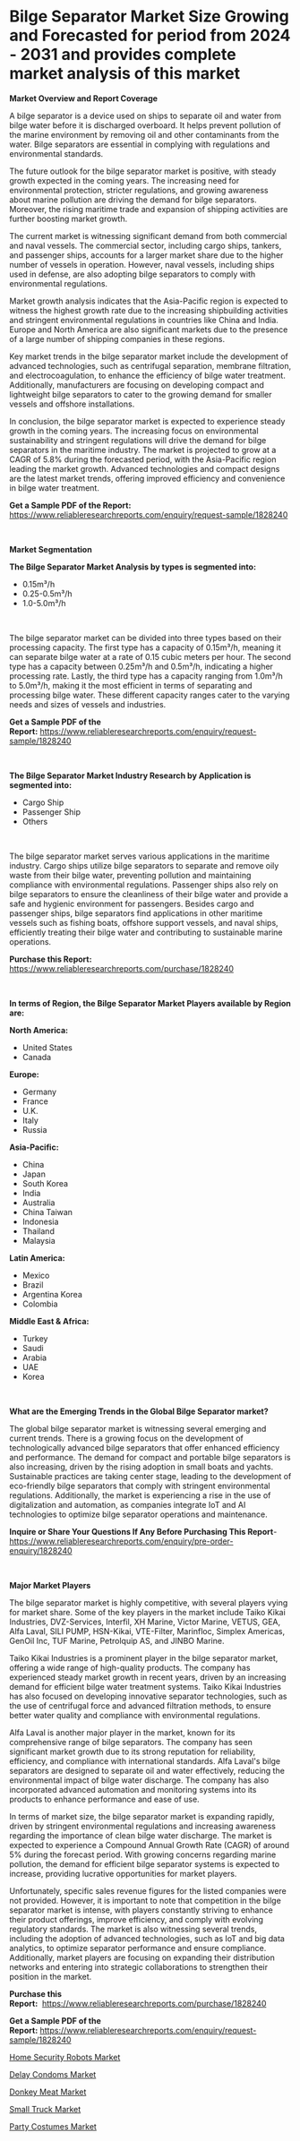 <p><h1>Bilge Separator Market Size Growing and Forecasted for period from 2024 - 2031 and provides complete market analysis of this market</h1></p><p><strong>Market Overview and Report Coverage</strong></p>
<p><p>A bilge separator is a device used on ships to separate oil and water from bilge water before it is discharged overboard. It helps prevent pollution of the marine environment by removing oil and other contaminants from the water. Bilge separators are essential in complying with regulations and environmental standards.</p><p>The future outlook for the bilge separator market is positive, with steady growth expected in the coming years. The increasing need for environmental protection, stricter regulations, and growing awareness about marine pollution are driving the demand for bilge separators. Moreover, the rising maritime trade and expansion of shipping activities are further boosting market growth.</p><p>The current market is witnessing significant demand from both commercial and naval vessels. The commercial sector, including cargo ships, tankers, and passenger ships, accounts for a larger market share due to the higher number of vessels in operation. However, naval vessels, including ships used in defense, are also adopting bilge separators to comply with environmental regulations.</p><p>Market growth analysis indicates that the Asia-Pacific region is expected to witness the highest growth rate due to the increasing shipbuilding activities and stringent environmental regulations in countries like China and India. Europe and North America are also significant markets due to the presence of a large number of shipping companies in these regions.</p><p>Key market trends in the bilge separator market include the development of advanced technologies, such as centrifugal separation, membrane filtration, and electrocoagulation, to enhance the efficiency of bilge water treatment. Additionally, manufacturers are focusing on developing compact and lightweight bilge separators to cater to the growing demand for smaller vessels and offshore installations.</p><p>In conclusion, the bilge separator market is expected to experience steady growth in the coming years. The increasing focus on environmental sustainability and stringent regulations will drive the demand for bilge separators in the maritime industry. The market is projected to grow at a CAGR of 5.8% during the forecasted period, with the Asia-Pacific region leading the market growth. Advanced technologies and compact designs are the latest market trends, offering improved efficiency and convenience in bilge water treatment.</p></p>
<p><strong>Get a Sample PDF of the Report:</strong> <a href="https://www.reliableresearchreports.com/enquiry/request-sample/1828240">https://www.reliableresearchreports.com/enquiry/request-sample/1828240</a></p>
<p>&nbsp;</p>
<p><strong>Market Segmentation</strong></p>
<p><strong>The Bilge Separator Market Analysis by types is segmented into:</strong></p>
<p><ul><li>0.15m³/h</li><li>0.25-0.5m³/h</li><li>1.0-5.0m³/h</li></ul></p>
<p>&nbsp;</p>
<p><p>The bilge separator market can be divided into three types based on their processing capacity. The first type has a capacity of 0.15m³/h, meaning it can separate bilge water at a rate of 0.15 cubic meters per hour. The second type has a capacity between 0.25m³/h and 0.5m³/h, indicating a higher processing rate. Lastly, the third type has a capacity ranging from 1.0m³/h to 5.0m³/h, making it the most efficient in terms of separating and processing bilge water. These different capacity ranges cater to the varying needs and sizes of vessels and industries.</p></p>
<p><strong>Get a Sample PDF of the Report:</strong>&nbsp;<a href="https://www.reliableresearchreports.com/enquiry/request-sample/1828240">https://www.reliableresearchreports.com/enquiry/request-sample/1828240</a></p>
<p>&nbsp;</p>
<p><strong>The Bilge Separator Market Industry Research by Application is segmented into:</strong></p>
<p><ul><li>Cargo Ship</li><li>Passenger Ship</li><li>Others</li></ul></p>
<p>&nbsp;</p>
<p><p>The bilge separator market serves various applications in the maritime industry. Cargo ships utilize bilge separators to separate and remove oily waste from their bilge water, preventing pollution and maintaining compliance with environmental regulations. Passenger ships also rely on bilge separators to ensure the cleanliness of their bilge water and provide a safe and hygienic environment for passengers. Besides cargo and passenger ships, bilge separators find applications in other maritime vessels such as fishing boats, offshore support vessels, and naval ships, efficiently treating their bilge water and contributing to sustainable marine operations.</p></p>
<p><strong>Purchase this Report:</strong>&nbsp; <a href="https://www.reliableresearchreports.com/purchase/1828240">https://www.reliableresearchreports.com/purchase/1828240</a></p>
<p>&nbsp;</p>
<p><strong>In terms of Region, the Bilge Separator Market Players available by Region are:</strong></p>
<p>
    <p> <strong> North America: </strong>
        <ul>
            <li>United States</li>
            <li>Canada</li>
        </ul>
        </p> 
    <p> <strong> Europe: </strong>
        <ul>
            <li>Germany</li>
            <li>France</li>
            <li>U.K.</li>
            <li>Italy</li>
            <li>Russia</li>
        </ul>
        </p> 
    <p> <strong> Asia-Pacific: </strong>
        <ul>
            <li>China</li>
            <li>Japan</li>
            <li>South Korea</li>
            <li>India</li>
            <li>Australia</li>
            <li>China Taiwan</li>
            <li>Indonesia</li>
            <li>Thailand</li>
            <li>Malaysia</li>
        </ul>
        </p> 
    <p> <strong> Latin America: </strong>
        <ul>
            <li>Mexico</li>
            <li>Brazil</li>
            <li>Argentina Korea</li>
            <li>Colombia</li>
        </ul>
        </p> 
    <p> <strong> Middle East & Africa: </strong>
        <ul>
            <li>Turkey</li>
            <li>Saudi</li>
            <li>Arabia</li>
            <li>UAE</li>
            <li>Korea</li>
        </ul>
    </p>
    </p>
<p>&nbsp;</p>
<p><strong>What are the Emerging Trends in the Global Bilge Separator market?</strong></p>
<p><p>The global bilge separator market is witnessing several emerging and current trends. There is a growing focus on the development of technologically advanced bilge separators that offer enhanced efficiency and performance. The demand for compact and portable bilge separators is also increasing, driven by the rising adoption in small boats and yachts. Sustainable practices are taking center stage, leading to the development of eco-friendly bilge separators that comply with stringent environmental regulations. Additionally, the market is experiencing a rise in the use of digitalization and automation, as companies integrate IoT and AI technologies to optimize bilge separator operations and maintenance.</p></p>
<p><strong>Inquire or Share Your Questions If Any Before Purchasing This Report</strong>- <a href="https://www.reliableresearchreports.com/enquiry/pre-order-enquiry/1828240">https://www.reliableresearchreports.com/enquiry/pre-order-enquiry/1828240</a></p>
<p>&nbsp;</p>
<p><strong>Major Market Players</strong></p>
<p><p>The bilge separator market is highly competitive, with several players vying for market share. Some of the key players in the market include Taiko Kikai Industries, DVZ-Services, Interfil, XH Marine, Victor Marine, VETUS, GEA, Alfa Laval, SILI PUMP, HSN-Kikai, VTE-Filter, Marinfloc, Simplex Americas, GenOil Inc, TUF Marine, Petrolquip AS, and JINBO Marine.</p><p>Taiko Kikai Industries is a prominent player in the bilge separator market, offering a wide range of high-quality products. The company has experienced steady market growth in recent years, driven by an increasing demand for efficient bilge water treatment systems. Taiko Kikai Industries has also focused on developing innovative separator technologies, such as the use of centrifugal force and advanced filtration methods, to ensure better water quality and compliance with environmental regulations.</p><p>Alfa Laval is another major player in the market, known for its comprehensive range of bilge separators. The company has seen significant market growth due to its strong reputation for reliability, efficiency, and compliance with international standards. Alfa Laval's bilge separators are designed to separate oil and water effectively, reducing the environmental impact of bilge water discharge. The company has also incorporated advanced automation and monitoring systems into its products to enhance performance and ease of use.</p><p>In terms of market size, the bilge separator market is expanding rapidly, driven by stringent environmental regulations and increasing awareness regarding the importance of clean bilge water discharge. The market is expected to experience a Compound Annual Growth Rate (CAGR) of around 5% during the forecast period. With growing concerns regarding marine pollution, the demand for efficient bilge separator systems is expected to increase, providing lucrative opportunities for market players.</p><p>Unfortunately, specific sales revenue figures for the listed companies were not provided. However, it is important to note that competition in the bilge separator market is intense, with players constantly striving to enhance their product offerings, improve efficiency, and comply with evolving regulatory standards. The market is also witnessing several trends, including the adoption of advanced technologies, such as IoT and big data analytics, to optimize separator performance and ensure compliance. Additionally, market players are focusing on expanding their distribution networks and entering into strategic collaborations to strengthen their position in the market.</p></p>
<p><strong>Purchase this Report:</strong>&nbsp;&nbsp;<a href="https://www.reliableresearchreports.com/purchase/1828240">https://www.reliableresearchreports.com/purchase/1828240</a></p>
<p></p>
<p><strong>Get a Sample PDF of the Report:</strong>&nbsp;<a href="https://www.reliableresearchreports.com/enquiry/request-sample/1828240">https://www.reliableresearchreports.com/enquiry/request-sample/1828240</a></p>
<p><p><a href="https://medium.com/@kcekkboop72786/home-security-robots-market-outlook-industry-overview-and-forecast-2023-to-2030-599b85798055">Home Security Robots Market</a></p><p><a href="https://medium.com/@kcekkboop72786/delay-condoms-market-outlook-industry-overview-and-forecast-2023-to-2030-294db3b463eb">Delay Condoms Market</a></p><p><a href="https://medium.com/@kcekkboop72786/decoding-donkey-meat-market-metrics-market-share-trends-and-growth-patterns-bada3cd3a8a8">Donkey Meat Market</a></p><p><a href="https://medium.com/@kcekkboop72786/small-truck-nbsp-market-focuses-on-market-share-size-and-projected-forecast-till-2030-cac929cb0a6a">Small Truck Market</a></p><p><a href="https://medium.com/@kcekkboop72786/party-costumes-market-exploring-market-share-market-trends-and-future-growth-bd24cbca416c">Party Costumes Market</a></p></p>
